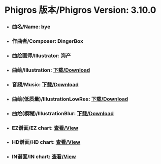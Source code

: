 
# Phigros 版本/Phigros Version:  3.10.0

- ### __曲名/Name:  bye__

- ### __作曲者/Composer:  DingerBox__

- ### __曲绘画师/Illustrator:  海产__

- ### __曲绘/Illustration:  [下载/Download](https://github.com/Po6647A/PAR/releases/download/3.10.0/1059.png)__

- ### __音频/Music:  [下载/Download](https://github.com/Po6647A/PAR/releases/download/3.10.0/1872.ogg)__

- ### __曲绘(低质量)/IllustrationLowRes:  [下载/Download](https://github.com/Po6647A/PAR/releases/download/3.10.0/1551.png)__

- ### __曲绘(模糊)/IllustrationBlur:  [下载/Download](https://github.com/Po6647A/PAR/releases/download/3.10.0/1305.png)__


- ### __EZ谱面/EZ chart:  [查看/View](./EZ.json/index.html)__

- ### __HD谱面/HD chart:  [查看/View](./HD.json/index.html)__

- ### __IN谱面/IN chart:  [查看/View](./IN.json/index.html)__

